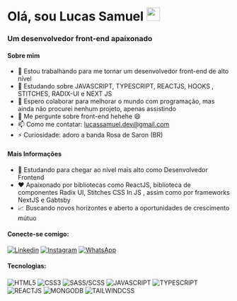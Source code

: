 # Olá, sou Lucas Samuel <img src="https://raw.githubusercontent.com/kaueMarques/kaueMarques/master/hi.gif" width="30px">
### Um desenvolvedor front-end apaixonado

#### Sobre mim

- 🔭 Estou trabalhando para me tornar um desenvolvedor front-end de alto nível
- 🌱 Estudando sobre JAVASCRIPT, TYPESCRIPT, REACTJS, HOOKS , STITCHES, RADIX-UI e NEXT JS
- 👯 Espero colaborar para melhorar o mundo com programação, mas ainda não procurei nenhum projeto, apenas assistindo
- 💬 Me pergunte sobre front-end hehehe 😄
- 📫 Como me contatar: lucassamuel.dev@gmail.com
- ⚡ Curiosidade: adoro a banda Rosa de Saron (BR)


#### Mais Informações

- 💼 Estudando para chegar ao nível mais alto como Desenvolvedor Frontend
- ❤️ Apaixonado por bibliotecas como ReactJS, biblioteca de componentes Radix UI, Stitches CSS In JS , assim como por frameworks NextJS e Gabtsby
- 📈 Buscando novos horizontes e aberto a oportunidades de crescimento mútuo


#### Conecte-se comigo:
  
[![Linkedin](https://img.shields.io/badge/LinkedIn-0077B5?style=for-the-badge&logo=linkedin&logoColor=white)](https://linkedin.com/in/lucassamueldev) 
[![Instagram](https://img.shields.io/badge/Instagram-E4405F?style=for-the-badge&logo=instagram&logoColor=white)](https://instagram.com/lucassamueldev)
[![WhatsApp](https://img.shields.io/badge/WhatsApp-25D366?style=for-the-badge&logo=whatsapp&logoColor=white)](https://wa.me/5534997741210)


#### Tecnologias:
<div style="display: inline_block"> 
  <img align="center" alt="HTML5" src="https://img.shields.io/badge/HTML5-E34F26?style=for-the-badge&logo=html5&logoColor=white" />
  <img align="center" alt="CSS3" src="https://img.shields.io/badge/CSS3-1572B6?style=for-the-badge&logo=css3&logoColor=white" />
  <img align="center" alt="SASS/SCSS" src="https://img.shields.io/badge/Sass-CC6699?style=for-the-badge&logo=sass&logoColor=white" />
  <img align="center" alt="JAVASCRIPT" src="https://img.shields.io/badge/JavaScript-F7DF1E?style=for-the-badge&logo=javascript&logoColor=black" />
  <img align="center" alt="TYPESCRIPT" src="https://img.shields.io/badge/TypeScript-007ACC?style=for-the-badge&logo=typescript&logoColor=white" />
  <img align="center" alt="REACTJS" src="https://img.shields.io/badge/React-20232A?style=for-the-badge&logo=react&logoColor=61DAFB" />
  <img align="center" alt="MONGODB" src="https://img.shields.io/badge/MongoDB-4EA94B?style=for-the-badge&logo=mongodb&logoColor=white" />
  <img align="center" alt="TAILWINDCSS" src="https://img.shields.io/badge/Tailwind_CSS-38B2AC?style=for-the-badge&logo=tailwind-css&logoColor=white" />
</div>

<br />
<br />

[website]: https://lucassamueldev.com
[course]: http://vsCodeHero.com
[twitter]: https://twitter.com/lucassamueldev
[youtube]: https://youtube.com/lucassamueldev
[instagram]: https://instagram.com/lucassamueldev
[facebook]: https://facebook.com/lucassamueldev
[linkedin]: https://linkedin.com/in/lucassamueldev
